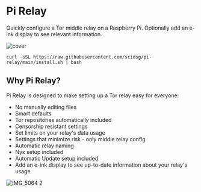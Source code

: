# Pi Relay

 Quickly configure a Tor middle relay on a Raspberry Pi. Optionally add an e-ink display to see relevant information.
 
![cover](https://github.com/scidsg/pi-relay/assets/28545431/782a549c-3fae-4172-ae1b-833424c8c3a7)

 ```
 curl -sSL https://raw.githubusercontent.com/scidsg/pi-relay/main/install.sh | bash
 ```

## Why Pi Relay?

Pi Relay is designed to make setting up a Tor relay easy for everyone:

* No manually editing files
* Smart defaults
* Tor repositories automatically included
* Censorship resistant settings
* Set limits on your relay's data usage
* Settings that minimize risk - only middle relay config
* Automatic relay naming
* Nyx setup included
* Automatic Update setup included
* Add an e-ink display to see up-to-date information about your relay's usage

![IMG_5064 2](https://github.com/scidsg/relay-pi/assets/28545431/f2051475-0191-416b-9522-2f9e18cfba44)
